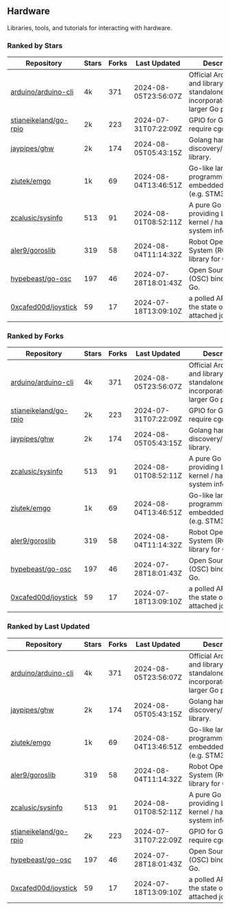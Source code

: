 ## Hardware

Libraries, tools, and tutorials for interacting with hardware.

### Ranked by Stars

| Repository | Stars | Forks | Last Updated | Description | 
|------------|-------|-------|--------------|-------------|
| [arduino/arduino-cli](https://github.com/arduino/arduino-cli) | 4k | 371 | 2024-08-05T23:56:07Z |  Official Arduino CLI and library. Can run standalone, or be incorporated into larger Go projects. |
| [stianeikeland/go-rpio](https://github.com/stianeikeland/go-rpio) | 2k | 223 | 2024-07-31T07:22:09Z |  GPIO for Go, doesn't require cgo. |
| [jaypipes/ghw](https://github.com/jaypipes/ghw) | 2k | 174 | 2024-08-05T05:43:15Z |  Golang hardware discovery/inspection library. |
| [ziutek/emgo](https://github.com/ziutek/emgo) | 1k | 69 | 2024-08-04T13:46:51Z |  Go-like language for programming embedded systems (e.g. STM32 MCU). |
| [zcalusic/sysinfo](https://github.com/zcalusic/sysinfo) | 513 | 91 | 2024-08-01T08:52:11Z |  A pure Go library providing Linux OS / kernel / hardware system information. |
| [aler9/goroslib](https://github.com/aler9/goroslib) | 319 | 58 | 2024-08-04T11:14:32Z |  Robot Operating System (ROS) library for Go. |
| [hypebeast/go-osc](https://github.com/hypebeast/go-osc) | 197 | 46 | 2024-07-28T18:01:43Z |  Open Sound Control (OSC) bindings for Go. |
| [0xcafed00d/joystick](https://github.com/0xcafed00d/joystick) | 59 | 17 | 2024-07-18T13:09:10Z |  a polled API to read the state of an attached joystick. |

### Ranked by Forks

| Repository | Stars | Forks | Last Updated | Description | 
|------------|-------|-------|--------------|-------------|
| [arduino/arduino-cli](https://github.com/arduino/arduino-cli) | 4k | 371 | 2024-08-05T23:56:07Z |  Official Arduino CLI and library. Can run standalone, or be incorporated into larger Go projects. |
| [stianeikeland/go-rpio](https://github.com/stianeikeland/go-rpio) | 2k | 223 | 2024-07-31T07:22:09Z |  GPIO for Go, doesn't require cgo. |
| [jaypipes/ghw](https://github.com/jaypipes/ghw) | 2k | 174 | 2024-08-05T05:43:15Z |  Golang hardware discovery/inspection library. |
| [zcalusic/sysinfo](https://github.com/zcalusic/sysinfo) | 513 | 91 | 2024-08-01T08:52:11Z |  A pure Go library providing Linux OS / kernel / hardware system information. |
| [ziutek/emgo](https://github.com/ziutek/emgo) | 1k | 69 | 2024-08-04T13:46:51Z |  Go-like language for programming embedded systems (e.g. STM32 MCU). |
| [aler9/goroslib](https://github.com/aler9/goroslib) | 319 | 58 | 2024-08-04T11:14:32Z |  Robot Operating System (ROS) library for Go. |
| [hypebeast/go-osc](https://github.com/hypebeast/go-osc) | 197 | 46 | 2024-07-28T18:01:43Z |  Open Sound Control (OSC) bindings for Go. |
| [0xcafed00d/joystick](https://github.com/0xcafed00d/joystick) | 59 | 17 | 2024-07-18T13:09:10Z |  a polled API to read the state of an attached joystick. |

### Ranked by Last Updated

| Repository | Stars | Forks | Last Updated | Description | 
|------------|-------|-------|--------------|-------------|
| [arduino/arduino-cli](https://github.com/arduino/arduino-cli) | 4k | 371 | 2024-08-05T23:56:07Z |  Official Arduino CLI and library. Can run standalone, or be incorporated into larger Go projects. |
| [jaypipes/ghw](https://github.com/jaypipes/ghw) | 2k | 174 | 2024-08-05T05:43:15Z |  Golang hardware discovery/inspection library. |
| [ziutek/emgo](https://github.com/ziutek/emgo) | 1k | 69 | 2024-08-04T13:46:51Z |  Go-like language for programming embedded systems (e.g. STM32 MCU). |
| [aler9/goroslib](https://github.com/aler9/goroslib) | 319 | 58 | 2024-08-04T11:14:32Z |  Robot Operating System (ROS) library for Go. |
| [zcalusic/sysinfo](https://github.com/zcalusic/sysinfo) | 513 | 91 | 2024-08-01T08:52:11Z |  A pure Go library providing Linux OS / kernel / hardware system information. |
| [stianeikeland/go-rpio](https://github.com/stianeikeland/go-rpio) | 2k | 223 | 2024-07-31T07:22:09Z |  GPIO for Go, doesn't require cgo. |
| [hypebeast/go-osc](https://github.com/hypebeast/go-osc) | 197 | 46 | 2024-07-28T18:01:43Z |  Open Sound Control (OSC) bindings for Go. |
| [0xcafed00d/joystick](https://github.com/0xcafed00d/joystick) | 59 | 17 | 2024-07-18T13:09:10Z |  a polled API to read the state of an attached joystick. |

